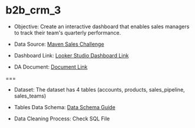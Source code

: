 # b2b_crm_3

- Objective: Create an interactive dashboard that enables sales managers to track their team's quarterly performance.

- Data Source: [Maven Sales Challenge](https://mavenanalytics.io/challenges/maven-sales-challenge/31)

- Dashboard Link: [Looker Studio Dashboard Link](https://lookerstudio.google.com/u/0/reporting/61f7638f-932c-4eda-8639-4c30589389e5/page/Q20xD)

- DA Document: [Document Link](https://docs.google.com/document/d/12pA4uumLo2RJO_4QLrhGdd_EbucO8aZPSnpiT58Csy4)

===

- Dataset: The dataset has 4 tables (accounts, products, sales_pipeline, sales_teams)

- Tables Data Schema: [Data Schema Guide](https://docs.google.com/spreadsheets/d/1WViXjudkX2Ad_IS7_5tjg4_WKidVPE2x08UtdGxbX4M/edit?usp=sharing)

- Data Cleaning Process: Check SQL File
